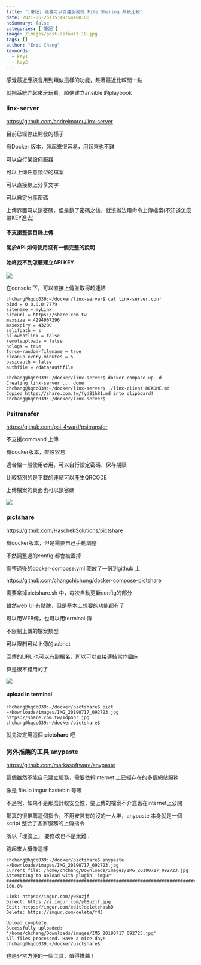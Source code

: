 ```yaml
---
title: "[筆記] 幾種可以自建服務的 File Sharing 系統比較"
date: 2021-06-25T15:49:54+08:00
noSummary: false
categories: ['筆記']
image: /images/post-default-18.jpg
tags: []
author: "Eric Chang"
keywords:
  - key1
  - key2
---
```


感覺最近應該會用到類似這樣的功能，趁著最近比較閒一點

就把系統弄起來玩玩看，順便建立ansible 的playbook

<!--more-->

### linx-server

https://github.com/andreimarcu/linx-server

目前已經停止開發的樣子

有Docker 版本，裝起來很容易，用起來也不難

可以自行架設伺服器

可以上傳任意類型的檔案

可以直接線上分享文字

可以自定分享密碼

上傳界面可以鎖密碼，但是鎖了密碼之後，就沒辦法用命令上傳檔案(不知道怎麼帶KEY進去)

#### 不支援整個目錄上傳

#### 關於API 如何使用沒有一個完整的說明

#### 始終找不到怎麼建立API KEY

![](https://i.imgur.com/83WOenv.png)

 

在console 下，可以直接上傳並取得超連結

```shell
chchang@hqdc039:~/docker/linx-server$ cat linx-server.conf
bind = 0.0.0.0:7779
sitename = myLinx
siteurl = https://share.com.tw
maxsize = 4294967296
maxexpiry = 43200
selifpath = s
allowhotlink = false
remoteuploads = false
nologs = true
force-random-filename = true
cleanup-every-minutes = 5
basicauth = false
authfile = /data/authfile

chchang@hqdc039:~/docker/linx-server$ docker-compose up -d
Creating linx-server ... done
chchang@hqdc039:~/docker/linx-server$ ./linx-client README.md 
Copied https://share.com.tw/fyd81h81.md into clipboard!              
chchang@hqdc039:~/docker/linx-server$ 

```

 



### Psitransfer

https://github.com/psi-4ward/psitransfer

不支援command 上傳

有docker版本，架設容易

適合給一般使用者用，可以自行設定密碼、保存期限

比較特別的是下載的連結可以產生QRCODE 

上傳檔案的頁面也可以鎖密碼

![](https://i.imgur.com/UMnPo0W.png)



### pictshare

https://github.com/HaschekSolutions/pictshare

有docker版本，但是需要自己手動調整

不然調整過的config 都會被蓋掉

調整過後的docker-compose.yml 我放了一份到github 上

https://github.com/changchichung/docker-compose-pictshare

需要拿掉pictshare.sh 中，每次自動更新config的部分

雖然web UI 有點醜，但是基本上想要的功能都有了

可以用WEB傳，也可以用terminal 傳

不限制上傳的檔案類型

可以限制可以上傳的subnet

回傳的URL 也可以有副檔名，所以可以直接連結當作圖床

算是很不錯用的了

![](https://i.imgur.com/4ujMfRA.png)



#### upload in terminal

```shell
chchang@hqdc039:~/docker/pictshare$ pict ~/Downloads/images/IMG_20190717_092723.jpg 
https://share.com.tw/1dpobr.jpg
chchang@hqdc039:~/docker/pictshare$ 

```

就先決定用這個 <strong>pictshare</strong> 吧


### 另外推薦的工具 anypaste

https://github.com/markasoftware/anypaste

這個雖然不能自己建立服務，需要依賴internet 上已經存在的多個網站服務

像是 file.io imgur hastebin 等等

不過呢，如果不是那麼計較安全性，要上傳的檔案不介意丟在internet上公開

那真的很推薦這個指令，不用安裝有的沒的一大堆，anypaste 本身就是一個script 整合了各家服務的上傳指令

所以「理論上」 要修改也不是太難..

跑起來大概像這樣

```shell
chchang@hqdc039:~/docker/pictshare$ anypaste ~/Downloads/images/IMG_20190717_092723.jpg 
Current file: /home/chchang/Downloads/images/IMG_20190717_092723.jpg
Attempting to upload with plugin 'imgur'
################################################################################################################# 100.0%

Link: https://imgur.com/y0Suzjf
Direct: https://i.imgur.com/y0Suzjf.jpg
Edit: https://imgur.com/edit?deletehashD
Delete: https://imgur.com/delete/fNJ

Upload complete.
Sucessfully uploaded: '/home/chchang/Downloads/images/IMG_20190717_092723.jpg'
All files processed. Have a nice day!
chchang@hqdc039:~/docker/pictshare$ 
```
也是非常方便的一個工具，值得推薦！



